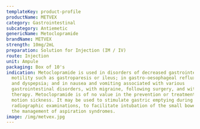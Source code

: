 ```yaml
---
templateKey: product-profile
productName: METVEX
category: Gastrointestinal
subcategory: Antiemetic
genericName: Metoclopramide
brandName: METVEX
strength: 10mg/2mL
preparation: Solution for Injection (IM / IV)
route: Injection
unit: Ampule
packaging: Box of 10's
indication: Metoclopramide is used in disorders of decreased gastrointestinal
  motility such as gastroparesis or ileus; in gastro-oesophageal reflux disease
  and dyspepsia; and in nausea and vomiting associated with various
  gastrointestinal disorders, with migraine, following surgery, and with cancer
  therapy. Metoclopramide is of no value in the prevention or treatment of
  motion sickness. It may be used to stimulate gastric emptying during
  radiographic examinations, to facilitate intubation of the small bowel, and in
  the management of aspiration syndromes.
image: /img/metvex.jpg
---
```

